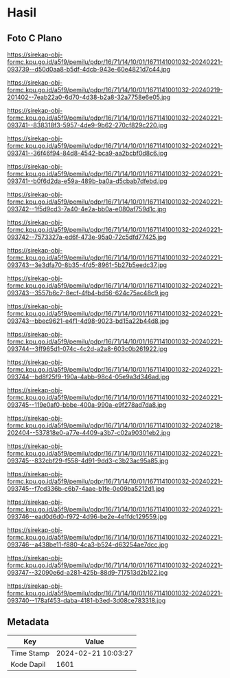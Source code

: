 # Hasil

## Foto C Plano

https://sirekap-obj-formc.kpu.go.id/a5f9/pemilu/pdpr/16/71/14/10/01/1671141001032-20240221-093739--d50d0aa8-b5df-4dcb-943e-60e4821d7c44.jpg

https://sirekap-obj-formc.kpu.go.id/a5f9/pemilu/pdpr/16/71/14/10/01/1671141001032-20240219-201402--7eab22a0-6d70-4d38-b2a8-32a7758e6e05.jpg

https://sirekap-obj-formc.kpu.go.id/a5f9/pemilu/pdpr/16/71/14/10/01/1671141001032-20240221-093741--838318f3-5957-4de9-9b62-270cf829c220.jpg

https://sirekap-obj-formc.kpu.go.id/a5f9/pemilu/pdpr/16/71/14/10/01/1671141001032-20240221-093741--36f46f94-84d8-4542-bca9-aa2bcbf0d8c6.jpg

https://sirekap-obj-formc.kpu.go.id/a5f9/pemilu/pdpr/16/71/14/10/01/1671141001032-20240221-093741--b0f6d2da-e59a-489b-ba0a-d5cbab7dfebd.jpg

https://sirekap-obj-formc.kpu.go.id/a5f9/pemilu/pdpr/16/71/14/10/01/1671141001032-20240221-093742--1f5d9cd3-7a40-4e2a-bb0a-e080af759d1c.jpg

https://sirekap-obj-formc.kpu.go.id/a5f9/pemilu/pdpr/16/71/14/10/01/1671141001032-20240221-093742--7573327a-ed6f-473e-95a0-72c5dfd77425.jpg

https://sirekap-obj-formc.kpu.go.id/a5f9/pemilu/pdpr/16/71/14/10/01/1671141001032-20240221-093743--3e3dfa70-8b35-4fd5-8961-5b27b5eedc37.jpg

https://sirekap-obj-formc.kpu.go.id/a5f9/pemilu/pdpr/16/71/14/10/01/1671141001032-20240221-093743--3557b6c7-8ecf-4fb4-bd56-624c75ac48c9.jpg

https://sirekap-obj-formc.kpu.go.id/a5f9/pemilu/pdpr/16/71/14/10/01/1671141001032-20240221-093743--bbec9621-e4f1-4d98-9023-bd15a22b44d8.jpg

https://sirekap-obj-formc.kpu.go.id/a5f9/pemilu/pdpr/16/71/14/10/01/1671141001032-20240221-093744--3ff965d1-074c-4c2d-a2a8-603c0b261922.jpg

https://sirekap-obj-formc.kpu.go.id/a5f9/pemilu/pdpr/16/71/14/10/01/1671141001032-20240221-093744--bd8f25f9-190a-4abb-98c4-05e9a3d346ad.jpg

https://sirekap-obj-formc.kpu.go.id/a5f9/pemilu/pdpr/16/71/14/10/01/1671141001032-20240221-093745--119e0af0-bbbe-400a-990a-e9f278ad7da8.jpg

https://sirekap-obj-formc.kpu.go.id/a5f9/pemilu/pdpr/16/71/14/10/01/1671141001032-20240218-202404--537818e0-a77e-4409-a3b7-c02a90301eb2.jpg

https://sirekap-obj-formc.kpu.go.id/a5f9/pemilu/pdpr/16/71/14/10/01/1671141001032-20240221-093745--832cbf29-f558-4d91-9dd3-c3b23ac95a85.jpg

https://sirekap-obj-formc.kpu.go.id/a5f9/pemilu/pdpr/16/71/14/10/01/1671141001032-20240221-093745--f7cd336b-c6b7-4aae-b1fe-0e09ba5212d1.jpg

https://sirekap-obj-formc.kpu.go.id/a5f9/pemilu/pdpr/16/71/14/10/01/1671141001032-20240221-093746--ead0d6d0-f972-4d96-be2e-4e1fdc129559.jpg

https://sirekap-obj-formc.kpu.go.id/a5f9/pemilu/pdpr/16/71/14/10/01/1671141001032-20240221-093746--a438be11-f880-4ca3-b524-d63254ae7dcc.jpg

https://sirekap-obj-formc.kpu.go.id/a5f9/pemilu/pdpr/16/71/14/10/01/1671141001032-20240221-093747--32090e6d-a281-425b-88d9-717513d2b122.jpg

https://sirekap-obj-formc.kpu.go.id/a5f9/pemilu/pdpr/16/71/14/10/01/1671141001032-20240221-093740--178af453-daba-4181-b3ed-3d08ce783318.jpg


## Metadata

| Key        | Value               |
| ---------- | ------------------- |
| Time Stamp | 2024-02-21 10:03:27 |
| Kode Dapil | 1601                |



